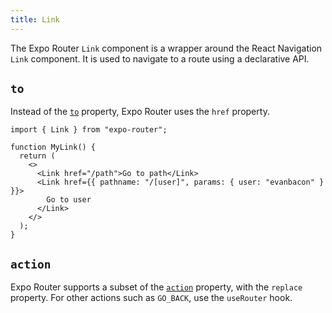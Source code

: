 ```yaml
---
title: Link
---
```


The Expo Router `Link` component is a wrapper around the React Navigation `Link` component. It is used to navigate to a route using a declarative API.

## `to`

Instead of the [`to`](https://reactnavigation.org/docs/use-link-props#to) property, Expo Router uses the `href` property.

```tsx
import { Link } from "expo-router";

function MyLink() {
  return (
    <>
      <Link href="/path">Go to path</Link>
      <Link href={{ pathname: "/[user]", params: { user: "evanbacon" } }}>
        Go to user
      </Link>
    </>
  );
}
```

## `action`

Expo Router supports a subset of the [`action`](https://reactnavigation.org/docs/use-link-props#action) property, with the `replace` property. For other actions such as `GO_BACK`, use the `useRouter` hook.
